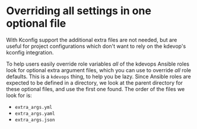 # Overriding all settings in one optional file

With Kconfig support the additional extra files are not needed, but are
useful for project configurations which don't want to rely on the kdevop's
kconfig integration.

To help users easily override role variables *all* of the kdevops Ansible roles
look for optional extra argument files, which you can use to override *all*
role defaults. This is a `kdevops` thing, to help you be lazy. Since Ansible
roles are expected to be defined in a directory, we look at the parent directory
for these optional files, and use the first one found. The order of the files
we look for is:

  * `extra_args.yml`
  * `extra_args.yaml`
  * `extra_args.json`

